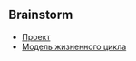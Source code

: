 ## Brainstorm

- [Проект](https://github.com/eNDi2021/lab_3-4/blob/main/project.md)
- [Модель жизненного цикла](https://github.com/eNDi2021/lab_3-4/blob/main/lifecycle.md)
